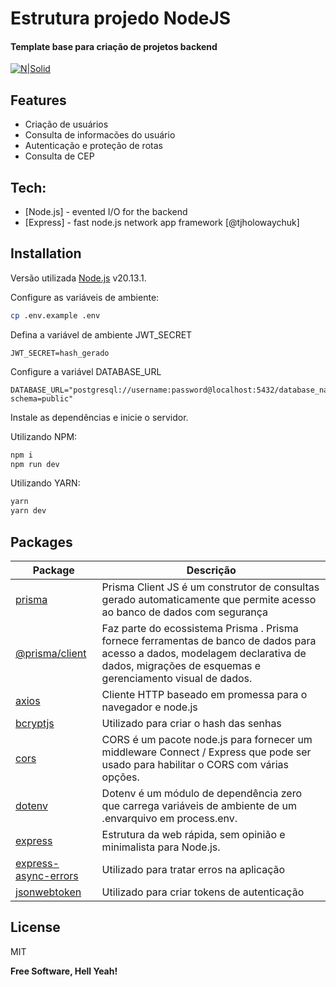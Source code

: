 # Estrutura projedo NodeJS
#### Template base para criação de projetos backend
[![N|Solid](https://www.kanhasoft.com/assets/images/nodejs-icon.png)](https://nodejs.org/)

## Features
- Criação de usuários
- Consulta de informacões do usuário
- Autenticação e proteção de rotas
- Consulta de CEP

## Tech:
- [Node.js] - evented I/O for the backend
- [Express] - fast node.js network app framework [@tjholowaychuk]

## Installation

Versão utilizada [Node.js](https://nodejs.org/) v20.13.1.

Configure as variáveis de ambiente:
```sh
cp .env.example .env
```
Defina a variável de ambiente JWT_SECRET
```env
JWT_SECRET=hash_gerado
```

Configure a variável DATABASE_URL
```env
DATABASE_URL="postgresql://username:password@localhost:5432/database_name?schema=public"
```

Instale as dependências e inicie o servidor.

Utilizando NPM:
```sh
npm i
npm run dev
```
Utilizando YARN:
```sh
yarn
yarn dev
```


## Packages

| Package | Descrição |
| ------ | ------ | 
| [prisma](https://www.npmjs.com/package/prisma) | Prisma Client JS é um construtor de consultas gerado automaticamente que permite acesso ao banco de dados com segurança |
| [@prisma/client](https://www.npmjs.com/package/@prisma/client) | Faz parte do ecossistema Prisma . Prisma fornece ferramentas de banco de dados para acesso a dados, modelagem declarativa de dados, migrações de esquemas e gerenciamento visual de dados. |
| [axios](https://www.npmjs.com/package/axios) | Cliente HTTP baseado em promessa para o navegador e node.js |
| [bcryptjs](https://www.npmjs.com/package/bcryptjs) | Utilizado para criar o hash das senhas |
| [cors](https://www.npmjs.com/package/cors) | CORS é um pacote node.js para fornecer um middleware Connect / Express que pode ser usado para habilitar o CORS com várias opções. |
| [dotenv](https://www.npmjs.com/package/dotenv) | Dotenv é um módulo de dependência zero que carrega variáveis ​​de ambiente de um .envarquivo em process.env. |
| [express](https://www.npmjs.com/package/express) | Estrutura da web rápida, sem opinião e minimalista para Node.js. |
| [express-async-errors](https://www.npmjs.com/package/express-async-errors) | Utilizado para tratar erros na aplicação |
| [jsonwebtoken](https://www.npmjs.com/package/jsonwebtoken) | Utilizado para criar tokens de autenticação |


## License

MIT

**Free Software, Hell Yeah!**
